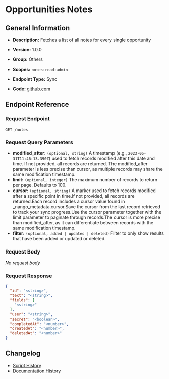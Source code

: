 <!-- BEGIN GENERATED CONTENT -->
# Opportunities Notes

## General Information

- **Description:** Fetches a list of all notes for every single opportunity

- **Version:** 1.0.0
- **Group:** Others
- **Scopes:** `notes:read:admin`
- **Endpoint Type:** Sync
- **Code:** [github.com](https://github.com/NangoHQ/integration-templates/tree/main/integrations/lever/syncs/opportunities-notes.ts)


## Endpoint Reference

### Request Endpoint

`GET /notes`

### Request Query Parameters

- **modified_after:** `(optional, string)` A timestamp (e.g., `2023-05-31T11:46:13.390Z`) used to fetch records modified after this date and time. If not provided, all records are returned. The modified_after parameter is less precise than cursor, as multiple records may share the same modification timestamp.
- **limit:** `(optional, integer)` The maximum number of records to return per page. Defaults to 100.
- **cursor:** `(optional, string)` A marker used to fetch records modified after a specific point in time.If not provided, all records are returned.Each record includes a cursor value found in _nango_metadata.cursor.Save the cursor from the last record retrieved to track your sync progress.Use the cursor parameter together with the limit parameter to paginate through records.The cursor is more precise than modified_after, as it can differentiate between records with the same modification timestamp.
- **filter:** `(optional, added | updated | deleted)` Filter to only show results that have been added or updated or deleted.

### Request Body

_No request body_

### Request Response

```json
{
  "id": "<string>",
  "text": "<string>",
  "fields": [
    "<string>"
  ],
  "user": "<string>",
  "secret": "<boolean>",
  "completedAt": "<number>",
  "createdAt": "<number>",
  "deletedAt": "<number>"
}
```

## Changelog

- [Script History](https://github.com/NangoHQ/integration-templates/commits/main/integrations/lever/syncs/opportunities-notes.ts)
- [Documentation History](https://github.com/NangoHQ/integration-templates/commits/main/integrations/lever/syncs/opportunities-notes.md)

<!-- END  GENERATED CONTENT -->

